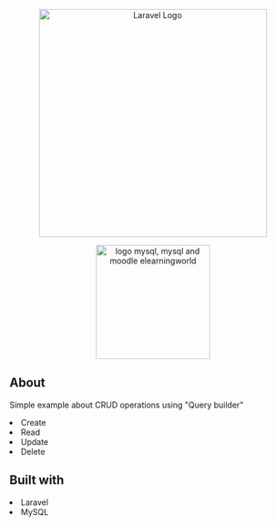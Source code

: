 <div align="center">
<p align="center"><a href="https://laravel.com" target="_blank"><img src="https://raw.githubusercontent.com/laravel/art/master/logo-lockup/5%20SVG/2%20CMYK/1%20Full%20Color/laravel-logolockup-cmyk-red.svg" width="400" alt="Laravel Logo"></a></p>

<p align="center"><a href="https://www.freepnglogos.com/pics/logo-mysql" title="Image from freepnglogos.com"><img src="https://www.freepnglogos.com/uploads/logo-mysql-png/logo-mysql-mysql-and-moodle-elearningworld-5.png" width="200" alt="logo mysql, mysql and moodle elearningworld" /></a></p>
</div>


## About 

Simple example about CRUD operations using "Query builder" 

<li> Create </li>
<li> Read </li>
<li> Update </li>
<li> Delete </li>

## Built with 

<li>Laravel</li>
<li>MySQL</li>